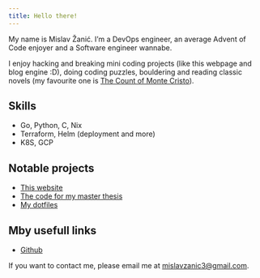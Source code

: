 ```yaml
---
title: Hello there!
---
```


My name is Mislav Žanić. I’m a DevOps engineer, an average Advent of Code enjoyer and a Software engineer wannabe.

I enjoy hacking and breaking mini coding projects (like this webpage and blog engine :D), doing coding puzzles, bouldering and reading classic novels (my favourite one is [The Count of Monte Cristo](https://en.wikipedia.org/wiki/The_Count_of_Monte_Cristo)).

## Skills

- Go, Python, C, Nix
- Terraform, Helm (deployment and more)
- K8S, GCP

## Notable projects

- [This website](https://github.com/mislavzanic/personal-blog-engine)
- [The code for my master thesis](https://github.com/mislavzanic/efficient-priority-queues)
- [My dotfiles](https://github.com/mislavzanic/efficient-priority-queues)

## Mby usefull links

- [Github](https://github.com/mislavzanic)

If you want to contact me, please email me at [mislavzanic3@gmail.com](mailto:mislavzanic3@gmail.com).

